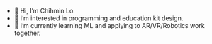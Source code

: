 - 👋 Hi, I’m Chihmin Lo.
- 👀 I’m interested in programming and education kit design. 
- 🌱 I’m currently learning ML and applying to AR/VR/Robotics work together.

<!---
cmlo/cmlo is a ✨ special ✨ repository because its `README.md` (this file) appears on your GitHub profile.
You can click the Preview link to take a look at your changes.
--->
